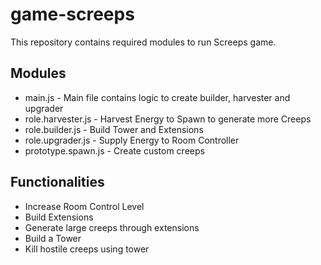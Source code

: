 # game-screeps

This repository contains required modules to run Screeps game.


## Modules

- main.js - Main file contains logic to create builder, harvester and upgrader
- role.harvester.js - Harvest Energy to Spawn to generate more Creeps
- role.builder.js - Build Tower and Extensions
- role.upgrader.js - Supply Energy to Room Controller
- prototype.spawn.js - Create custom creeps


## Functionalities

- Increase Room Control Level
- Build Extensions
- Generate large creeps through extensions
- Build a Tower
- Kill hostile creeps using tower
